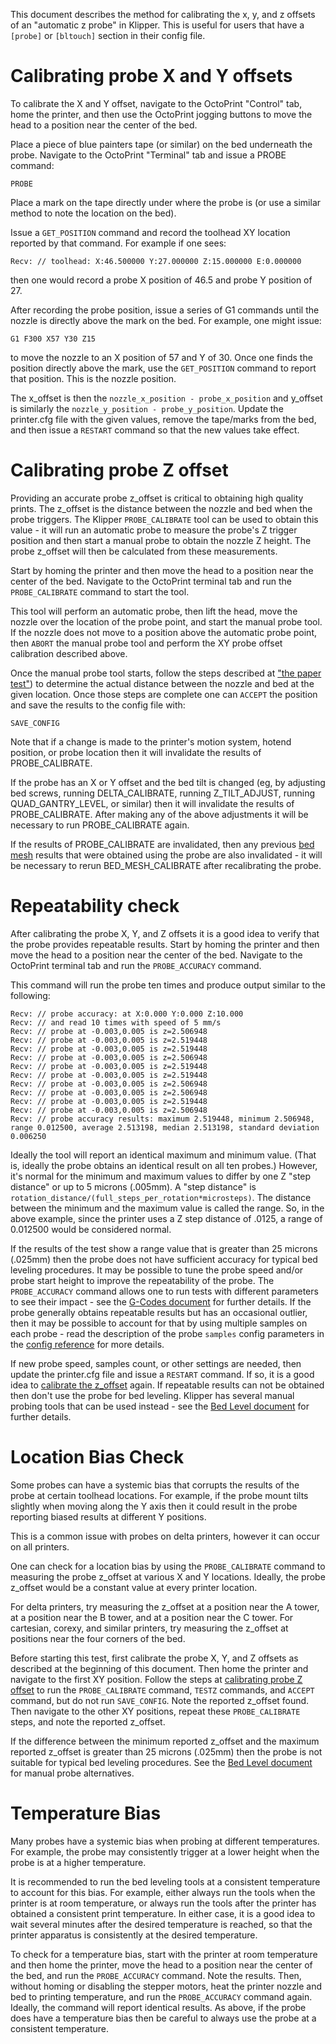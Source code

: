 This document describes the method for calibrating the x, y, and z
offsets of an "automatic z probe" in Klipper. This is useful for users
that have a `[probe]` or `[bltouch]` section in their config file.

# Calibrating probe X and Y offsets

To calibrate the X and Y offset, navigate to the OctoPrint "Control"
tab, home the printer, and then use the OctoPrint jogging buttons to
move the head to a position near the center of the bed.

Place a piece of blue painters tape (or similar) on the bed underneath
the probe. Navigate to the OctoPrint "Terminal" tab and issue a PROBE
command:
```
PROBE
```
Place a mark on the tape directly under where the probe is (or use a
similar method to note the location on the bed).

Issue a `GET_POSITION` command and record the toolhead XY location
reported by that command. For example if one sees:
```
Recv: // toolhead: X:46.500000 Y:27.000000 Z:15.000000 E:0.000000
```
then one would record a probe X position of 46.5 and probe Y position
of 27.

After recording the probe position, issue a series of G1 commands
until the nozzle is directly above the mark on the bed. For example,
one might issue:
```
G1 F300 X57 Y30 Z15
```
to move the nozzle to an X position of 57 and Y of 30. Once one finds
the position directly above the mark, use the `GET_POSITION` command
to report that position. This is the nozzle position.

The x_offset is then the `nozzle_x_position - probe_x_position` and
y_offset is similarly the `nozzle_y_position - probe_y_position`.
Update the printer.cfg file with the given values, remove the
tape/marks from the bed, and then issue a `RESTART` command so that
the new values take effect.

# Calibrating probe Z offset

Providing an accurate probe z_offset is critical to obtaining high
quality prints. The z_offset is the distance between the nozzle and
bed when the probe triggers. The Klipper `PROBE_CALIBRATE` tool can be
used to obtain this value - it will run an automatic probe to measure
the probe's Z trigger position and then start a manual probe to obtain
the nozzle Z height. The probe z_offset will then be calculated from
these measurements.

Start by homing the printer and then move the head to a position near
the center of the bed. Navigate to the OctoPrint terminal tab and run
the `PROBE_CALIBRATE` command to start the tool.

This tool will perform an automatic probe, then lift the head, move
the nozzle over the location of the probe point, and start the manual
probe tool. If the nozzle does not move to a position above the
automatic probe point, then `ABORT` the manual probe tool and perform
the XY probe offset calibration described above.

Once the manual probe tool starts, follow the steps described at
["the paper test"](Bed_Level.md#the-paper-test)) to determine the
actual distance between the nozzle and bed at the given location. Once
those steps are complete one can `ACCEPT` the position and save the
results to the config file with:
```
SAVE_CONFIG
```

Note that if a change is made to the printer's motion system, hotend
position, or probe location then it will invalidate the results of
PROBE_CALIBRATE.

If the probe has an X or Y offset and the bed tilt is changed (eg, by
adjusting bed screws, running DELTA_CALIBRATE, running Z_TILT_ADJUST,
running QUAD_GANTRY_LEVEL, or similar) then it will invalidate the
results of PROBE_CALIBRATE. After making any of the above adjustments
it will be necessary to run PROBE_CALIBRATE again.

If the results of PROBE_CALIBRATE are invalidated, then any previous
[bed mesh](Bed_Mesh.md) results that were obtained using the probe are
also invalidated - it will be necessary to rerun BED_MESH_CALIBRATE
after recalibrating the probe.

# Repeatability check

After calibrating the probe X, Y, and Z offsets it is a good idea to
verify that the probe provides repeatable results. Start by homing the
printer and then move the head to a position near the center of the
bed. Navigate to the OctoPrint terminal tab and run the
`PROBE_ACCURACY` command.

This command will run the probe ten times and produce output similar
to the following:
```
Recv: // probe accuracy: at X:0.000 Y:0.000 Z:10.000
Recv: // and read 10 times with speed of 5 mm/s
Recv: // probe at -0.003,0.005 is z=2.506948
Recv: // probe at -0.003,0.005 is z=2.519448
Recv: // probe at -0.003,0.005 is z=2.519448
Recv: // probe at -0.003,0.005 is z=2.506948
Recv: // probe at -0.003,0.005 is z=2.519448
Recv: // probe at -0.003,0.005 is z=2.519448
Recv: // probe at -0.003,0.005 is z=2.506948
Recv: // probe at -0.003,0.005 is z=2.506948
Recv: // probe at -0.003,0.005 is z=2.519448
Recv: // probe at -0.003,0.005 is z=2.506948
Recv: // probe accuracy results: maximum 2.519448, minimum 2.506948, range 0.012500, average 2.513198, median 2.513198, standard deviation 0.006250
```

Ideally the tool will report an identical maximum and minimum value.
(That is, ideally the probe obtains an identical result on all ten
probes.) However, it's normal for the minimum and maximum values to
differ by one Z "step distance" or up to 5 microns (.005mm). A "step
distance" is
`rotation_distance/(full_steps_per_rotation*microsteps)`. The distance
between the minimum and the maximum value is called the range. So, in
the above example, since the printer uses a Z step distance of .0125,
a range of 0.012500 would be considered normal.

If the results of the test show a range value that is greater than 25
microns (.025mm) then the probe does not have sufficient accuracy for
typical bed leveling procedures. It may be possible to tune the probe
speed and/or probe start height to improve the repeatability of the
probe. The `PROBE_ACCURACY` command allows one to run tests with
different parameters to see their impact - see the
[G-Codes document](G-Codes.md) for further details. If the probe
generally obtains repeatable results but has an occasional outlier,
then it may be possible to account for that by using multiple samples
on each probe - read the description of the probe `samples` config
parameters in the [config reference](Config_Reference.md#probe) for
more details.

If new probe speed, samples count, or other settings are needed, then
update the printer.cfg file and issue a `RESTART` command. If so, it
is a good idea to
[calibrate the z_offset](#calibrating-probe-z-offset) again. If
repeatable results can not be obtained then don't use the probe for
bed leveling. Klipper has several manual probing tools that can be
used instead - see the [Bed Level document](Bed_Level.md) for further
details.

# Location Bias Check

Some probes can have a systemic bias that corrupts the results of the
probe at certain toolhead locations. For example, if the probe mount
tilts slightly when moving along the Y axis then it could result in
the probe reporting biased results at different Y positions.

This is a common issue with probes on delta printers, however it can
occur on all printers.

One can check for a location bias by using the `PROBE_CALIBRATE`
command to measuring the probe z_offset at various X and Y locations.
Ideally, the probe z_offset would be a constant value at every printer
location.

For delta printers, try measuring the z_offset at a position near the
A tower, at a position near the B tower, and at a position near the C
tower. For cartesian, corexy, and similar printers, try measuring the
z_offset at positions near the four corners of the bed.

Before starting this test, first calibrate the probe X, Y, and Z
offsets as described at the beginning of this document. Then home the
printer and navigate to the first XY position. Follow the steps at
[calibrating probe Z offset](#calibrating-probe-z-offset) to run the
`PROBE_CALIBRATE` command, `TESTZ` commands, and `ACCEPT` command, but
do not run `SAVE_CONFIG`. Note the reported z_offset found. Then
navigate to the other XY positions, repeat these `PROBE_CALIBRATE`
steps, and note the reported z_offset.

If the difference between the minimum reported z_offset and the
maximum reported z_offset is greater than 25 microns (.025mm) then the
probe is not suitable for typical bed leveling procedures. See the
[Bed Level document](Bed_Level.md) for manual probe alternatives.

# Temperature Bias

Many probes have a systemic bias when probing at different
temperatures. For example, the probe may consistently trigger at a
lower height when the probe is at a higher temperature.

It is recommended to run the bed leveling tools at a consistent
temperature to account for this bias. For example, either always run
the tools when the printer is at room temperature, or always run the
tools after the printer has obtained a consistent print temperature.
In either case, it is a good idea to wait several minutes after the
desired temperature is reached, so that the printer apparatus is
consistently at the desired temperature.

To check for a temperature bias, start with the printer at room
temperature and then home the printer, move the head to a position
near the center of the bed, and run the `PROBE_ACCURACY` command. Note
the results. Then, without homing or disabling the stepper motors,
heat the printer nozzle and bed to printing temperature, and run the
`PROBE_ACCURACY` command again. Ideally, the command will report
identical results. As above, if the probe does have a temperature bias
then be careful to always use the probe at a consistent temperature.
